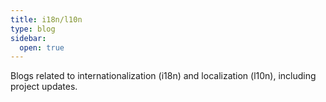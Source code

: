 ```yaml
---
title: i18n/l10n
type: blog
sidebar:
  open: true
---
```


Blogs related to internationalization (i18n) and localization (l10n), including project updates.
